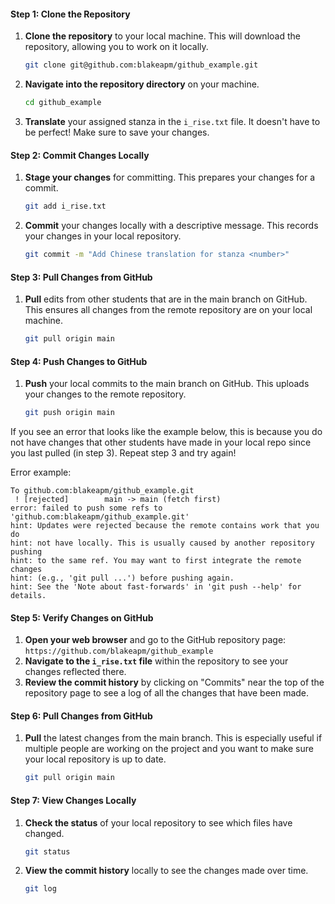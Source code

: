 #### Step 1: Clone the Repository

1. **Clone the repository** to your local machine. This will download the repository, allowing you to work on it locally.
   ```bash
   git clone git@github.com:blakeapm/github_example.git
   ```

2. **Navigate into the repository directory** on your machine.
   ```bash
   cd github_example
   ```

3. **Translate** your assigned stanza in the `i_rise.txt` file. It doesn't have to be perfect! Make sure to save your changes.

#### Step 2: Commit Changes Locally

1. **Stage your changes** for committing. This prepares your changes for a commit.
   ```bash
   git add i_rise.txt
   ```

2. **Commit** your changes locally with a descriptive message. This records your changes in your local repository.
   ```bash
   git commit -m "Add Chinese translation for stanza <number>"
   ```

#### Step 3: Pull Changes from GitHub

1. **Pull** edits from other students that are in the main branch on GitHub. This ensures all changes from the remote repository are on your local machine.
   ```bash
   git pull origin main
   ```

#### Step 4: Push Changes to GitHub

1. **Push** your local commits to the main branch on GitHub. This uploads your changes to the remote repository.
   ```bash
   git push origin main
   ```

If you see an error that looks like the example below, this is because you do not have changes that other students have made in your local repo since you last pulled (in step 3). Repeat step 3 and try again!

Error example:

```
To github.com:blakeapm/github_example.git
 ! [rejected]        main -> main (fetch first)
error: failed to push some refs to 'github.com:blakeapm/github_example.git'
hint: Updates were rejected because the remote contains work that you do
hint: not have locally. This is usually caused by another repository pushing
hint: to the same ref. You may want to first integrate the remote changes
hint: (e.g., 'git pull ...') before pushing again.
hint: See the 'Note about fast-forwards' in 'git push --help' for details.
```

#### Step 5: Verify Changes on GitHub

1. **Open your web browser** and go to the GitHub repository page: `https://github.com/blakeapm/github_example`
2. **Navigate to the `i_rise.txt` file** within the repository to see your changes reflected there.
3. **Review the commit history** by clicking on "Commits" near the top of the repository page to see a log of all the changes that have been made.

#### Step 6: Pull Changes from GitHub

1. **Pull** the latest changes from the main branch. This is especially useful if multiple people are working on the project and you want to make sure your local repository is up to date.
   ```bash
   git pull origin main
   ```

#### Step 7: View Changes Locally

1. **Check the status** of your local repository to see which files have changed.
   ```bash
   git status
   ```

2. **View the commit history** locally to see the changes made over time.
   ```bash
   git log
   ```